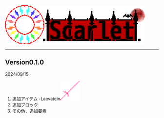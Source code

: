 ![Scarlet Logo](/IMG/Scarlet%20Logo.png)
___  
## Version0.1.0
2024/09/15
1. 追加アイテム
-Laevatein![Laevatein](/IMG/laevatein-1.0.2.png)
3. 追加ブロック
4. その他、追加要素
